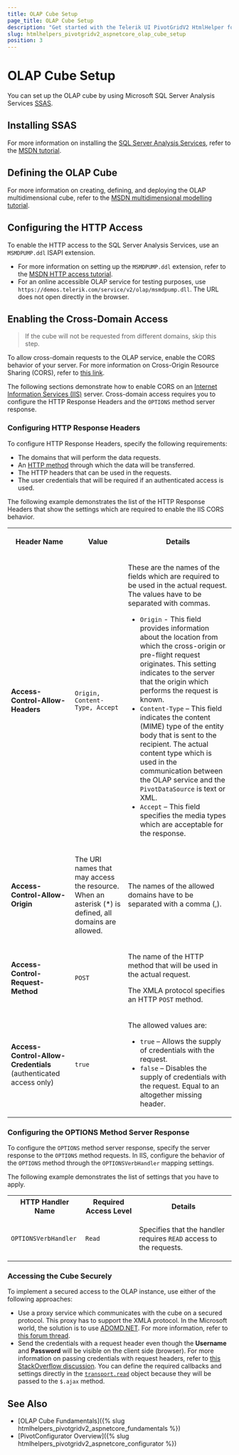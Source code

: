 ```yaml
---
title: OLAP Cube Setup
page_title: OLAP Cube Setup
description: "Get started with the Telerik UI PivotGridV2 HtmlHelper for {{ site.framework }} and learn how to set up the OLAP cube when working with the PivotGridV2."
slug: htmlhelpers_pivotgridv2_aspnetcore_olap_cube_setup
position: 3
---
```


# OLAP Cube Setup

You can set up the OLAP cube by using Microsoft SQL Server Analysis Services [SSAS](http://technet.microsoft.com/en-us/library/ms175609(v=sql.90).aspx).

## Installing SSAS

For more information on installing the [SQL Server Analysis Services](http://technet.microsoft.com/en-us/library/ms175609(v=sql.90).aspx), refer to the [MSDN tutorial](http://msdn.microsoft.com/en-us/library/hh403424(v=sql.110).aspx).

## Defining the OLAP Cube

For more information on creating, defining, and deploying the OLAP multidimensional cube, refer to the [MSDN multidimensional modelling tutorial](http://msdn.microsoft.com/en-us/library/ms170208(v=sql.110).aspx).

## Configuring the HTTP Access

To enable the HTTP access to the SQL Server Analysis Services, use an `MSMDPUMP.ddl` ISAPI extension.

* For more information on setting up the `MSMDPUMP.ddl` extension, refer to the [MSDN HTTP access tutorial](http://technet.microsoft.com/en-us/library/gg492140.aspx).
* For an online accessible OLAP service for testing purposes, use `https://demos.telerik.com/service/v2/olap/msmdpump.dll`. The URL does not open directly in the browser.

## Enabling the Cross-Domain Access

> If the cube will not be requested from different domains, skip this step.

To allow cross-domain requests to the OLAP service, enable the CORS behavior of your server. For more information on Cross-Origin Resource Sharing (CORS), refer to [this link](https://developer.mozilla.org/en-US/docs/Web/HTTP/Access_control_CORS).

The following sections demonstrate how to enable CORS on an [Internet Information Services (IIS)](http://www.iis.net/) server. Cross-domain access requires you to configure the HTTP Response Headers and the `OPTIONS` method server response.

### Configuring HTTP Response Headers

To configure HTTP Response Headers, specify the following requirements:
* The domains that will perform the data requests.
* An [HTTP method](http://www.w3.org/Protocols/rfc2616/rfc2616-sec9.html) through which the data will be transferred.
* The HTTP headers that can be used in the requests.
* The user credentials that will be required if an authenticated access is used.

The following example demonstrates the list of the HTTP Response Headers that show the settings which are required to enable the IIS CORS behavior.

<table>
    <tbody>
        <tr>
            <th>
                <p>Header Name</p>
            </th>
            <th>
                <p>Value</p>
            </th>
            <th>
                <p>Details</p>
            </th>
        </tr>
        <tr>
            <td><strong>Access-Control-Allow-Headers</strong></td>
            <td><code>Origin, Content-Type, Accept</code></td>
            <td>
                <p>These are the names of the fields which are required to be used in the actual request. The values have to be separated with commas.</p>
                <ul>
                    <li><code>Origin</code> - This field provides information about the location from which the cross-origin or pre-flight request originates. This setting indicates to the server that the origin which performs the request is known.</li>
                    <li><code>Content-Type</code> – This field indicates the content (MIME) type of the entity body that is sent to the recipient. The actual content type which is used in the communication between the OLAP service and the <code>PivotDataSource</code> is text or XML.</li>
                    <li><code>Accept</code> – This field specifies the media types which are acceptable for the response.</li>
                </ul>
            </td>
        </tr>
        <tr>
            <td><strong>Access-Control-Allow-Origin</strong></td>
            <td>
                <p>The URI names that may access the resource. When an asterisk (*) is defined, all domains are allowed.</p>
            </td>
            <td>
                <p>The names of the allowed domains have to be separated with a comma (,).</p>
            </td>
        </tr>
        <tr>
            <td><strong>Access-Control-Request-Method</strong></td>
            <td><code>POST</code></td>
            <td>
                <p>The name of the HTTP method that will be used in the actual request.</p>
                <p>The XMLA protocol specifies an HTTP <code>POST</code> method.</p>
            </td>
        </tr>
        <tr>
            <td><strong>Access-Control-Allow-Credentials</strong> (authenticated access only)</td>
            <td><code>true</code></td>
            <td>
                <p>The allowed values are:</p>
                <ul>
                    <li><code>true</code> – Allows the supply of credentials with the request.</li>
                    <li><code>false</code> – Disables the supply of credentials with the request. Equal to an altogether missing header.</li>
                </ul>
            </td>
        </tr>
    </tbody>
</table>

### Configuring the OPTIONS Method Server Response

To configure the `OPTIONS` method server response, specify the server response to the `OPTIONS` method requests. In IIS, configure the behavior of the `OPTIONS` method through the `OPTIONSVerbHandler` mapping settings.

The following example demonstrates the list of settings that you have to apply.

<table>
    <tbody>
        <tr>
            <th>HTTP Handler Name</th>
            <th>Required Access Level</th>
            <th>Details</th>
        </tr>
        <tr>
            <td><code>OPTIONSVerbHandler</code></td>
            <td><code>Read</code></td>
            <td>
                <p>Specifies that the handler requires <code>READ</code> access to the requests.</p>
            </td>
        </tr>
    </tbody>
</table>

### Accessing the Cube Securely

To implement a secured access to the OLAP instance, use either of the following approaches:
* Use a proxy service which communicates with the cube on a secured protocol. This proxy has to support the XMLA protocol. In the Microsoft world, the solution is to use [ADOMD.NET](https://technet.microsoft.com/en-us/library/ms123483%28v=sql.110%29.aspx). For more information, refer to [this forum thread](https://www.telerik.com/forums/securing-access-to-msmdpump-dll).
* Send the credentials with a request header even though the **Username** and **Password** will be visible on the client side (browser). For more information on passing credentials with request headers, refer to [this StackOverflow discussion](http://stackoverflow.com/questions/14579478/how-to-pass-credentials-for-a-webservice-using-jquery-ajax-call). You can define the required callbacks and settings directly in the [`transport.read`](https://docs.telerik.com/kendo-ui/api/javascript/data/datasource/configuration/transport.read) object because they will be passed to the `$.ajax` method.

## See Also

* [OLAP Cube Fundamentals]({% slug htmlhelpers_pivotgridv2_aspnetcore_fundamentals %})
* [PivotConfigurator Overview]({% slug htmlhelpers_pivotgridv2_aspnetcore_configurator %})
